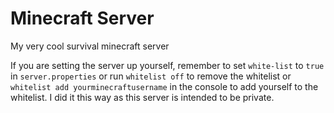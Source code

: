 # Minecraft Server

My very cool survival minecraft server

If you are setting the server up yourself, remember to set `white-list` to `true` in `server.properties` or run `whitelist off` to remove the whitelist or `whitelist add yourminecraftusername` in the console to add yourself to the whitelist. I did it this way as this server is intended to be private.
